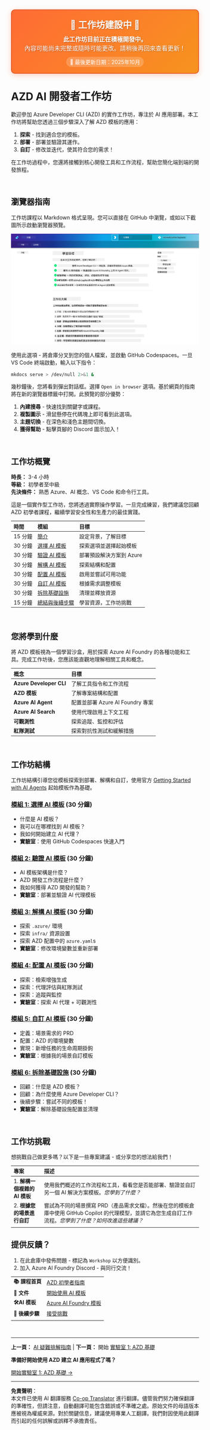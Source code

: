 <!--
CO_OP_TRANSLATOR_METADATA:
{
  "original_hash": "390da1a5d0feb705fa0eb9940f6f3b27",
  "translation_date": "2025-10-16T15:25:52+00:00",
  "source_file": "workshop/README.md",
  "language_code": "mo"
}
-->
<div align="center">
  <div style="background: linear-gradient(135deg, #ff6b35, #f7931e); border-radius: 10px; padding: 20px; margin: 20px 0; box-shadow: 0 4px 15px rgba(255, 107, 53, 0.3); border: 2px solid #e55a2b;">
    <h2 style="color: white; margin: 0; font-size: 24px; text-shadow: 1px 1px 2px rgba(0,0,0,0.3);">
      🚧 工作坊建設中 🚧
    </h2>
    <p style="color: white; margin: 10px 0 0 0; font-size: 16px; text-shadow: 1px 1px 2px rgba(0,0,0,0.3);">
      <strong>此工作坊目前正在積極開發中。</strong><br>
      內容可能尚未完整或隨時可能更改。請稍後再回來查看更新！
    </p>
    <div style="margin-top: 15px;">
      <span style="background: rgba(255,255,255,0.2); padding: 5px 10px; border-radius: 15px; color: white; font-size: 14px;">
        📅 最後更新日期：2025年10月
      </span>
    </div>
  </div>
</div>

# AZD AI 開發者工作坊

歡迎參加 Azure Developer CLI (AZD) 的實作工作坊，專注於 AI 應用部署。本工作坊將幫助您透過三個步驟深入了解 AZD 模板的應用：

1. **探索** - 找到適合您的模板。
1. **部署** - 部署並驗證其運作。
1. **自訂** - 修改並迭代，使其符合您的需求！

在工作坊過程中，您還將接觸到核心開發工具和工作流程，幫助您簡化端到端的開發旅程。

<br/>

## 瀏覽器指南

工作坊課程以 Markdown 格式呈現。您可以直接在 GitHub 中瀏覽，或如以下截圖所示啟動瀏覽器預覽。

![Workshop](../../../translated_images/workshop.75906f133e6f8ba07ab0302ce17f67ff90f357513f3d4c4bbafa5978b10f058b.mo.png)

使用此選項 - 將倉庫分叉到您的個人檔案，並啟動 GitHub Codespaces。一旦 VS Code 終端啟動，輸入以下指令：

```bash title="" linenums="0"
mkdocs serve > /dev/null 2>&1 &
```

幾秒鐘後，您將看到彈出對話框。選擇 `Open in browser` 選項。基於網頁的指南將在新的瀏覽器標籤中打開。此預覽的部分優勢：

1. **內建搜尋** - 快速找到關鍵字或課程。
1. **複製圖示** - 滑鼠懸停在代碼塊上即可看到此選項。
1. **主題切換** - 在深色和淺色主題間切換。
1. **獲得幫助** - 點擊頁腳的 Discord 圖示加入！

<br/>

## 工作坊概覽

**時長：** 3-4 小時  
**等級：** 初學者至中級  
**先決條件：** 熟悉 Azure、AI 概念、VS Code 和命令行工具。

這是一個實作型工作坊，您將透過實際操作學習。一旦完成練習，我們建議您回顧 AZD 初學者課程，繼續學習安全性和生產力的最佳實踐。

| 時間| 模組  | 目標 |
|:---|:---|:---|
| 15 分鐘 | [簡介](docs/instructions/0-Introduction.md) | 設定背景，了解目標 |
| 30 分鐘 | [選擇 AI 模板](docs/instructions/1-Select-AI-Template.md) | 探索選項並選擇起始模板 | 
| 30 分鐘 | [驗證 AI 模板](docs/instructions/2-Validate-AI-Template.md) | 部署預設解決方案到 Azure |
| 30 分鐘 | [解構 AI 模板](docs/instructions/3-Deconstruct-AI-Template.md) | 探索結構和配置 |
| 30 分鐘 | [配置 AI 模板](docs/instructions/4-Configure-AI-Template.md) | 啟用並嘗試可用功能 |
| 30 分鐘 | [自訂 AI 模板](docs/instructions/5-Customize-AI-Template.md) | 根據需求調整模板 |
| 30 分鐘 | [拆除基礎設施](docs/instructions/6-Teardown-Infrastructure.md) | 清理並釋放資源 |
| 15 分鐘 | [總結與後續步驟](docs/instructions/7-Wrap-up.md) | 學習資源，工作坊挑戰 |

<br/>

## 您將學到什麼

將 AZD 模板視為一個學習沙盒，用於探索 Azure AI Foundry 的各種功能和工具。完成工作坊後，您應該能直觀地理解相關工具和概念。

| 概念  | 目標 |
|:---|:---|
| **Azure Developer CLI** | 了解工具指令和工作流程 |
| **AZD 模板**| 了解專案結構和配置 |
| **Azure AI Agent**| 配置並部署 Azure AI Foundry 專案 |
| **Azure AI Search**| 使用代理啟用上下文工程 |
| **可觀測性**| 探索追蹤、監控和評估 |
| **紅隊測試**| 探索對抗性測試和緩解措施 |

<br/>

## 工作坊結構

工作坊結構引導您從模板探索到部署、解構和自訂，使用官方 [Getting Started with AI Agents](https://github.com/Azure-Samples/get-started-with-ai-agents) 起始模板作為基礎。

### [模組 1: 選擇 AI 模板](docs/instructions/1-Select-AI-Template.md) (30 分鐘)

- 什麼是 AI 模板？
- 我可以在哪裡找到 AI 模板？
- 我如何開始建立 AI 代理？
- **實驗室**：使用 GitHub Codespaces 快速入門

### [模組 2: 驗證 AI 模板](docs/instructions/2-Validate-AI-Template.md) (30 分鐘)

- AI 模板架構是什麼？
- AZD 開發工作流程是什麼？
- 我如何獲得 AZD 開發的幫助？
- **實驗室**：部署並驗證 AI 代理模板

### [模組 3: 解構 AI 模板](docs/instructions/3-Deconstruct-AI-Template.md) (30 分鐘)

- 探索 `.azure/` 環境
- 探索 `infra/` 資源設置
- 探索 AZD 配置中的 `azure.yaml`s
- **實驗室**：修改環境變數並重新部署

### [模組 4: 配置 AI 模板](docs/instructions/4-Configure-AI-Template.md) (30 分鐘)
- 探索：檢索增強生成
- 探索：代理評估與紅隊測試
- 探索：追蹤與監控
- **實驗室**：探索 AI 代理 + 可觀測性 

### [模組 5: 自訂 AI 模板](docs/instructions/5-Customize-AI-Template.md) (30 分鐘)
- 定義：場景需求的 PRD
- 配置：AZD 的環境變數
- 實現：新增任務的生命周期掛鉤
- **實驗室**：根據我的場景自訂模板

### [模組 6: 拆除基礎設施](docs/instructions/6-Teardown-Infrastructure.md) (30 分鐘)
- 回顧：什麼是 AZD 模板？
- 回顧：為什麼使用 Azure Developer CLI？
- 後續步驟：嘗試不同的模板！
- **實驗室**：解除基礎設施配置並清理

<br/>

## 工作坊挑戰

想挑戰自己做更多嗎？以下是一些專案建議 - 或分享您的想法給我們！

| 專案 | 描述 |
|:---|:---|
|1. **解構一個複雜的 AI 模板** | 使用我們概述的工作流程和工具，看看您是否能部署、驗證並自訂另一個 AI 解決方案模板。_您學到了什麼？_|
|2. **根據您的場景進行自訂**  | 嘗試為不同的場景撰寫 PRD（產品需求文檔）。然後在您的模板倉庫中使用 GitHub Copilot 的代理模型，並請它為您生成自訂工作流程。_您學到了什麼？如何改進這些建議？_|
| | |

## 提供反饋？

1. 在此倉庫中發佈問題 - 標記為 `Workshop` 以方便識別。
1. 加入 Azure AI Foundry Discord - 與同行交流！

| | | 
|:---|:---|
| **📚 課程首頁**| [AZD 初學者指南](../README.md)|
| **📖 文件** | [開始使用 AI 模板](https://learn.microsoft.com/en-us/azure/ai-foundry/how-to/develop/ai-template-get-started)|
| **🛠️AI 模板** | [Azure AI Foundry 模板](https://ai.azure.com/templates) |
|**🚀 後續步驟** | [接受挑戰](../../../workshop) |
| | |

<br/>

---

**上一頁：** [AI 疑難排解指南](../docs/troubleshooting/ai-troubleshooting.md) | **下一頁：** 開始 [實驗室 1: AZD 基礎](../../../workshop/lab-1-azd-basics)

**準備好開始使用 AZD 建立 AI 應用程式了嗎？**

[開始實驗室 1: AZD 基礎 →](./lab-1-azd-basics/README.md)

---

**免責聲明**：  
本文件已使用 AI 翻譯服務 [Co-op Translator](https://github.com/Azure/co-op-translator) 進行翻譯。儘管我們努力確保翻譯的準確性，但請注意，自動翻譯可能包含錯誤或不準確之處。原始文件的母語版本應被視為權威來源。對於關鍵信息，建議使用專業人工翻譯。我們對因使用此翻譯而引起的任何誤解或誤釋不承擔責任。